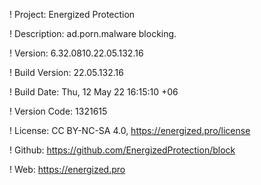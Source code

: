 ! Project: Energized Protection

! Description: ad.porn.malware blocking.

! Version: 6.32.0810.22.05.132.16

! Build Version: 22.05.132.16

! Build Date: Thu, 12 May 22 16:15:10 +06

! Version Code: 1321615

! License: CC BY-NC-SA 4.0, https://energized.pro/license

! Github: https://github.com/EnergizedProtection/block

! Web: https://energized.pro
